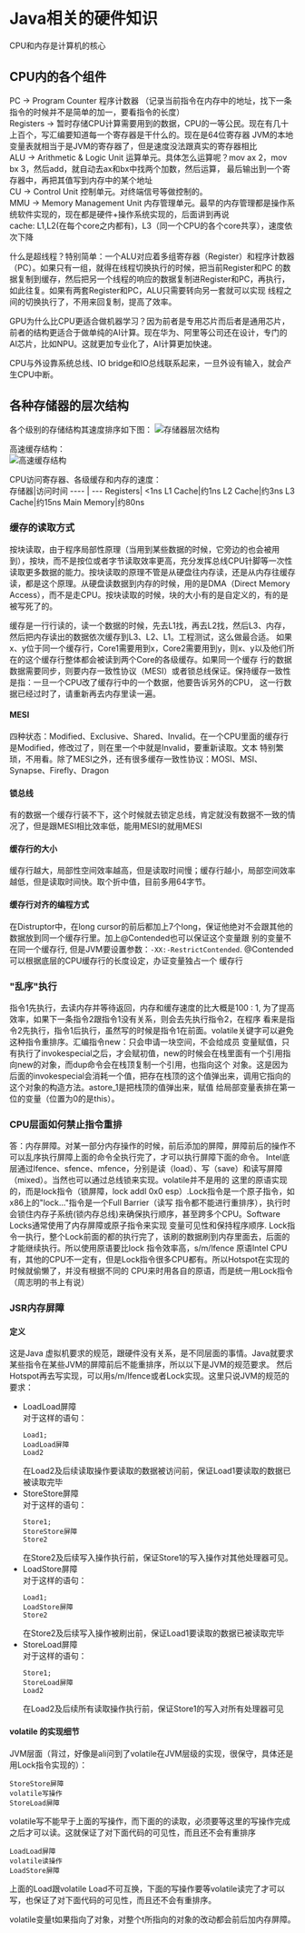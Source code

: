 # Java相关的硬件知识

CPU和内存是计算机的核心

## CPU内的各个组件

PC -> Program Counter 程序计数器 （记录当前指令在内存中的地址，找下一条指令的时候并不是简单的加一，要看指令的长度）  
Registers -> 暂时存储CPU计算需要用到的数据，CPU的一等公民。现在有几十上百个，写汇编要知道每一个寄存器是干什么的。现在是64位寄存器
             JVM的本地变量表就相当于是JVM的寄存器了，但是速度没法跟真实的寄存器相比  
ALU -> Arithmetic & Logic Unit 运算单元。具体怎么运算呢？mov ax 2，mov bx 3，然后add，就自动去ax和bx中找两个加数，然后运算，
       最后输出到一个寄存器中，再把其值写到内存中的某个地址  
CU -> Control Unit 控制单元。对终端信号等做控制的。  
MMU -> Memory Management Unit 内存管理单元。最早的内存管理都是操作系统软件实现的，现在都是硬件+操作系统实现的，后面讲到再说  
cache: L1,L2(在每个core之内都有)，L3（同一个CPU的各个core共享），速度依次下降  
  
什么是超线程？特别简单：一个ALU对应着多组寄存器（Register）和程序计数器（PC）。如果只有一组，就得在线程切换执行的时候，把当前Register和PC
的数据复制到缓存，然后把另一个线程的响应的数据复制进Register和PC，再执行，如此往复。如果有两套Register和PC，ALU只需要转向另一套就可以实现
线程之间的切换执行了，不用来回复制，提高了效率。
  
GPU为什么比CPU更适合做机器学习？因为前者是专用芯片而后者是通用芯片，前者的结构更适合于做单纯的AI计算。现在华为、阿里等公司还在设计，专门的
AI芯片，比如NPU。这就更加专业化了，AI计算更加快速。  

CPU与外设靠系统总线、IO bridge和IO总线联系起来，一旦外设有输入，就会产生CPU中断。

## 各种存储器的层次结构

各个级别的存储结构其速度排序如下图：
![存储器层次结构](images/cache-1.jpg)

高速缓存结构：  
![高速缓存结构](images/cache-2.png)
  
CPU访问寄存器、各级缓存和内存的速度：  
存储器|访问时间
---- | ---
Registers| <1ns
L1 Cache|约1ns
L2 Cache|约3ns
L3 Cache|约15ns
Main Memory|约80ns

### 缓存的读取方式
按块读取，由于程序局部性原理（当用到某些数据的时候，它旁边的也会被用到），按块，而不是按位或者字节读取效率更高，充分发挥总线CPU针脚等一次性
读取更多数据的能力。按块读取的原理不管是从硬盘往内存读，还是从内存往缓存读，都是这个原理。从硬盘读数据到内存的时候，用的是DMA（Direct 
Memory Access），而不是走CPU。按块读取的时候，块的大小有的是自定义的，有的是被写死了的。  

缓存是一行行读的，读一个数据的时候，先去L1找，再去L2找，然后L3、内存，然后把内存读出的数据依次缓存到L3、L2、L1。工程测试，这么做最合适。
如果x、y位于同一个缓存行，Core1需要用到x，Core2需要用到y，则x、y以及他们所在的这个缓存行整体都会被读到两个Core的各级缓存。如果同一个缓存
行的数据数据需要同步，则要内存一致性协议（MESI）或者锁总线保证。保持缓存一致性是指：一旦一个CPU改了缓存行中的一个数据，他要告诉另外的CPU，
这一行数据已经过时了，请重新再去内存里读一遍。  

#### MESI
四种状态：Modified、Exclusive、Shared、Invalid。在一个CPU里面的缓存行是Modified，修改过了，则在里一个中就是Invalid，要重新读取。文本
特别繁琐，不用看。除了MESI之外，还有很多缓存一致性协议：MOSI、MSI、Synapse、Firefly、Dragon

#### 锁总线
有的数据一个缓存行装不下，这个时候就去锁定总线，肯定就没有数据不一致的情况了，但是跟MESI相比效率低，能用MESI的就用MESI

#### 缓存行的大小
缓存行越大，局部性空间效率越高，但是读取时间慢；缓存行越小，局部空间效率越低，但是读取时间快。取个折中值，目前多用64字节。

#### 缓存行对齐的编程方式
在Distruptor中，在long cursor的前后都加上7个long，保证他绝对不会跟其他的数据放到同一个缓存行里。加上@Contended也可以保证这个变量跟
别的变量不在同一个缓存行, 但是JVM要设置参数：`-XX:-RestrictContended`. @Contended可以根据底层的CPU缓存行的长度设定，办证变量独占一个
缓存行

### "乱序"执行

指令1先执行，去读内存并等待返回，内存和缓存速度的比大概是100 : 1, 为了提高效率，如果下一条指令2跟指令1没有关系，则会去先执行指令2，在程序
看来是指令2先执行，指令1后执行，虽然写的时候是指令1在前面。volatile关键字可以避免这种指令重排序。汇编指令new：只会申请一块空间，不会给成员
变量赋值，只有执行了invokespecial之后，才会赋初值，new的时候会在栈里面有一个引用指向new的对象，而dup命令会在栈顶复制一个引用，也指向这个
对象。这是因为后面的invokespecial会消耗一个值，把存在栈顶的这个值弹出来，调用它指向的这个对象的构造方法。astore_1是把栈顶的值弹出来，赋值
给局部变量表排在第一位的变量（位置为0的是this）。

### CPU层面如何禁止指令重排
答：内存屏障。对某一部分内存操作的时候，前后添加的屏障，屏障前后的操作不可以乱序执行屏障上面的命令全执行完了，才可以执行屏障下面的命令。
Intel底层通过lfence、sfence、mfence，分别是读（load）、写（save）和读写屏障（mixed）。当然也可以通过总线锁来实现。volatile并不是用的
这里的原语实现的，而是lock指令（锁屏障，lock addl 0x0 esp）.Lock指令是一个原子指令，如x86上的"lock..."指令是一个Full Barrier（读写
指令都不能进行重排序），执行时会锁住内存子系统(锁内存总线)来确保执行顺序，甚至跨多个CPU。Software Locks通常使用了内存屏障或原子指令来实现
变量可见性和保持程序顺序. Lock指令一执行，整个Lock前面的都的执行完了，该刷的数据刷到内存里面去，后面的才能继续执行。所以使用原语要比lock
指令效率高，s/m/lfence 原语Intel CPU有，其他的CPU不一定有，但是Lock指令很多CPU都有。所以Hotspot在实现的时候就偷懒了，并没有根据不同的
CPU来时用各自的原语，而是统一用Lock指令（周志明的书上有说）

### JSR内存屏障

#### 定义
这是Java 虚拟机要求的规范，跟硬件没有关系，是不同层面的事情。Java就要求某些指令在某些JVM的屏障前后不能重排序，所以以下是JVM的规范要求。
然后Hotspot再去写实现，可以用s/m/lfence或者Lock实现。这里只说JVM的规范的要求：
- LoadLoad屏障  
  对于这样的语句：
  ```
  Load1;
  LoadLoad屏障
  Load2
  ```
  在Load2及后续读取操作要读取的数据被访问前，保证Load1要读取的数据已被读取完毕
- StoreStore屏障  
  对于这样的语句：
  ```
  Store1;
  StoreStore屏障
  Store2
  ```
  在Store2及后续写入操作执行前，保证Store1的写入操作对其他处理器可见。
- LoadStore屏障  
  对于这样的语句：
  ```
  Load1;
  LoadStore屏障
  Store2
  ```
  在Store2及后续写入操作被刷出前，保证Load1要读取的数据已被读取完毕
- StoreLoad屏障  
  对于这样的语句：
  ```
  Store1;
  StoreLoad屏障
  Load2
  ```
  在Load2及后续所有读取操作执行前，保证Store1的写入对所有处理器可见
  
#### volatile 的实现细节
JVM层面（背过，好像是ali问到了volatile在JVM层级的实现，很保守，具体还是用Lock指令实现的）：
```
StoreStore屏障
volatile写操作
StoreLoad屏障
```
volatile写不能早于上面的写操作，而下面的的读取，必须要等这里的写操作完成之后才可以读。这就保证了对下面代码的可见性，而且还不会有重排序
```
LoadLoad屏障
volatile读操作
LoadStore屏障
```
上面的Load跟volatile Load不可互换，下面的写操作要等volatile读完了才可以写，也保证了对下面代码的可见性，而且还不会有重排序。  

volatile变量t如果指向了对象，对整个t所指向的对象的改动都会前后加内存屏障。